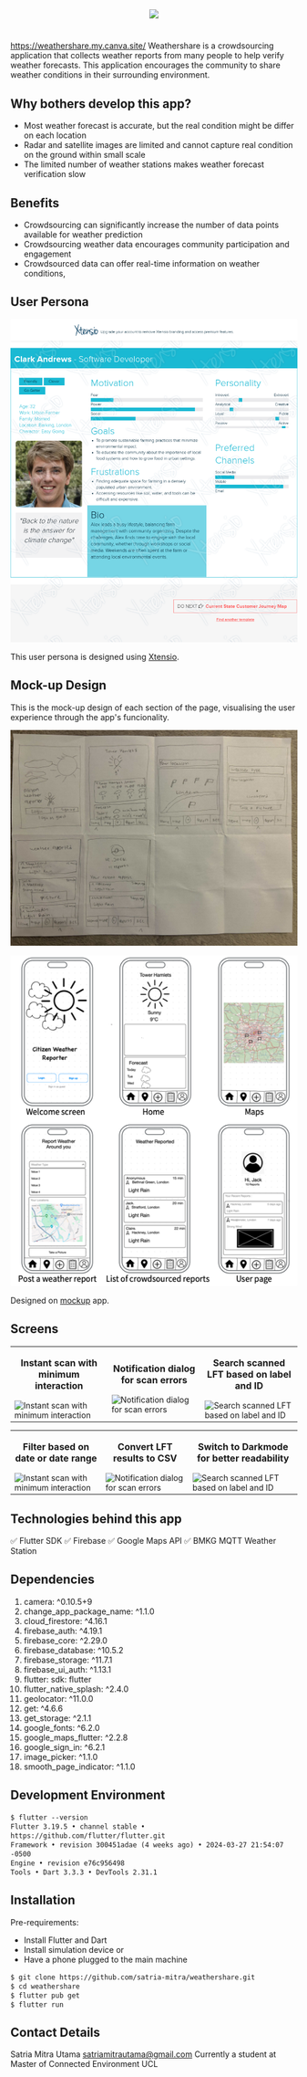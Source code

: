 <p align="center"><img align="center" width="300" src="./assets/"></p>
<h1 align="center"></h1>



https://weathershare.my.canva.site/
Weathershare is a crowdsourcing application that collects weather reports from many people to help verify weather forecasts. This application encourages the community to share weather conditions in their surrounding environment.

## Why bothers develop this app?

- Most weather forecast is accurate, but the real condition might be differ on each location
- Radar and satellite images are limited and cannot capture real condition on the ground within small scale
- The limited number of weather stations makes weather forecast verification slow

## Benefits
- Crowdsourcing can significantly increase the number of data points available for weather prediction
- Crowdsourcing weather data encourages community participation and engagement
- Crowdsourced data can offer real-time information on weather conditions, 


## User Persona
![User Persona](<Assets/User personas/CitizenWeatherReporter.png>)

This user persona is designed using [Xtensio](https://xtensio.com/).


## Mock-up Design

This is the mock-up design of each section of the page, visualising the user experience through the app's funcionality.

![Quick prototyping](Assets/Sketches/IMG_2303.jpg)

![Wireframe](<Assets/Sketches/Screenshot 2024-02-06 at 08.29.08.png>)

Designed on [mockup](https://getmockup.app/) app.

## Screens

<table>
  <tr>
    <!-- Image 1 -->
    <td>
      <p align="center" style="font-size: 16px; font-weight: bold;">Instant scan with minimum interaction</p>
      <img src="github_assets\gif\savetodb.gif" alt="Instant scan with minimum interaction" width="300">
      <br>
    </td>
    <!-- Image 2 -->
    <td>
      <p align="center" style="font-size: 16px; font-weight: bold;">Notification dialog for scan errors</p>
      <img src="github_assets\gif\duplicate.gif" alt="Notification dialog for scan errors" width="300">
      <br>
    </td>
    <!-- Image 3 -->
    <td>
      <p align="center" style="font-size: 16px; font-weight: bold;">Search scanned LFT based on label and ID</p>
      <img src="github_assets\gif\search.gif" alt="Search scanned LFT based on label and ID" width="300">
      <br>
    </td>
  </tr>
</table>

<table>
  <tr>
    <!-- Image 1 -->
    <td>
      <p align="center" style="font-size: 16px; font-weight: bold;">Filter based on date or date range</p>
      <img src="github_assets\gif\date.gif" alt="Instant scan with minimum interaction" width="300">
      <br>
    </td>
    <!-- Image 2 -->
    <td>
      <p align="center" style="font-size: 16px; font-weight: bold;">Convert LFT results to CSV</p>
      <img src="github_assets\gif\csv.gif" alt="Notification dialog for scan errors" width="300">
      <br>
    </td>
    <!-- Image 3 -->
    <td>
      <p align="center" style="font-size: 16px; font-weight: bold;">Switch to Darkmode for better readability</p>
      <img src="github_assets\gif\darkmode.gif" alt="Search scanned LFT based on label and ID" width="300">
      <br>
    </td>
  </tr>
</table>


## Technologies behind this app
 ✅ Flutter SDK
 ✅ Firebase
 ✅ Google Maps API
 ✅ BMKG MQTT Weather Station

## Dependencies

  1. camera: ^0.10.5+9
  2. change_app_package_name: ^1.1.0
  3. cloud_firestore: ^4.16.1
  4. firebase_auth: ^4.19.1
  5. firebase_core: ^2.29.0
  6. firebase_database: ^10.5.2
  7. firebase_storage: ^11.7.1
  8. firebase_ui_auth: ^1.13.1
  9. flutter:
    sdk: flutter
10. flutter_native_splash: ^2.4.0
11. geolocator: ^11.0.0
  12. get: ^4.6.6
  13. get_storage: ^2.1.1
  14. google_fonts: ^6.2.0
  15. google_maps_flutter: ^2.2.8
  16. google_sign_in: ^6.2.1
  17. image_picker: ^1.1.0
  18. smooth_page_indicator: ^1.1.0

## Development Environment

```
$ flutter --version
Flutter 3.19.5 • channel stable • https://github.com/flutter/flutter.git
Framework • revision 300451adae (4 weeks ago) • 2024-03-27 21:54:07 -0500
Engine • revision e76c956498
Tools • Dart 3.3.3 • DevTools 2.31.1
```

## Installation

Pre-requirements:

- Install Flutter and Dart
- Install simulation device or
- Have a phone plugged to the main machine

```
$ git clone https://github.com/satria-mitra/weathershare.git
$ cd weathershare
$ flutter pub get
$ flutter run
```


##  Contact Details

Satria Mitra Utama
satriamitrautama@gmail.com 
Currently a student at Master of Connected Environment UCL
